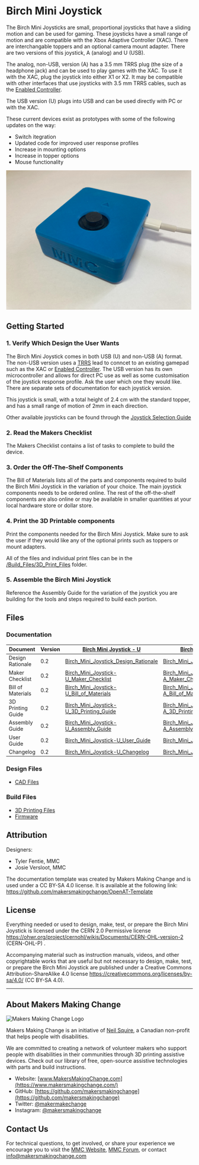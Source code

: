 # Birch Mini Joystick
The Birch Mini Joysticks are small, proportional joysticks that have a sliding motion and can be used for gaming. These joysticks have a small range of motion and are compatible with the Xbox Adaptive Controller (XAC). There are interchangable toppers and an optional camera mount adapter. There are two versions of this joystick, A (analog) and U (USB). 

The analog, non-USB, version (A) has a 3.5 mm TRRS plug (the size of a headphone jack) and can be used to play games with the XAC. To use it with the XAC, plug the joystick into either X1 or X2. It may be compatible with other interfaces that use joysticks with 3.5 mm TRRS cables, such as the [Enabled Controller](https://makersmakingchange.com/project/enabled-controller/).

The USB version (U) plugs into USB and can be used directly with PC or with the XAC.

These current devices exist as prototypes with some of the following updates on the way:
- Switch itegration
- Updated code for improved user response profiles
- Increase in mounting options
- Increase in topper options
- Mouse functionality

<img src="Photos/Birch-Mini-Joystick-U.jpeg" width="500" alt="Picture of the Birch Mini Joystick, USB variation, it is blue and small with MMC written on the side and an arrow on top.">

<!---
## More info at
- [Makers Making Change Project Page](<Add link>)
- [Makers Making Change Forum Thread](<Add link>)
--->

<!--- 
## How to Obtain a Birch Mini Joystick
### 1. Do it Yourself (DIY) or Do it Together (DIT)

This is an open-source assistive technology, so anyone is free to build it. All of the files and instructions required to build the Birch Mini Joystick are contained within this repository. Refer to the Maker Checklist below.

### 2. Request a build of this device

If you would like to obtain a Birch Mini Joystick , you may submit a build request through the [MMC Library Page](https://makersmakingchange.com/project/device-name/). The requestor is responsible for the cost of materials and any shipping.

### 3. How to build this device for someone else

If you have the skills and equipment to build this device, and would like to donate your time to create the switch for someone who needs it, visit the [MMC Maker Wanted](https://makersmakingchange.com/maker-wanted/) section.
--->

## Getting Started

### 1. Verify Which Design the User Wants
The Birch Mini Joystick comes in both USB (U) and non-USB (A) format. The non-USB version uses a [TRRS](https://www.sparkfun.com/products/11580) lead to conncet to an existing gamepad such as the XAC or [Enabled Controller](https://makersmakingchange.com/project/enabled-controller/). The USB version has its own microcontroller and allows for direct PC use as well as some customisation of the joystick response profile. Ask the user which one they would like. There are separate sets of documentation for each joystick version.

This joystick is small, with a total height of 2.4 cm with the standard topper, and has a small range of motion of 2mm in each direction.

Other available joysticks can be found through the [Joystick Selection Guide](https://makersmakingchange.com/resource/analog-joystick-selection-guide/)

### 2. Read the Makers Checklist

The Makers Checklist contains a list of tasks to complete to build the device.

### 3. Order the Off-The-Shelf Components

The Bill of Materials lists all of the parts and components required to build the Birch Mini Joystick in the variation of your choice. The main joystick components needs to be ordered online. The rest of the off-the-shelf components are also online or may be available in smaller quantities at your local hardware store or dollar store.


### 4. Print the 3D Printable components

Print the components needed for the Birch Mini Joystick. Make sure to ask the user if they would like any of the optional prints such as toppers or mount adapters.

All of the files and individual print files can be in the [/Build_Files/3D_Print_Files](/Build_Files/3D_Print_Files/) folder.

### 5. Assemble the Birch Mini Joystick

Reference the Assembly Guide for the variation of the joystick you are building for the tools and steps required to build each portion.

## Files
### Documentation
| Document             | Version | [Birch Mini Joystick - U](/Documentation/Birch_Mini_Joystick-U) 														| [Birch Mini Joystick - A](/Documentation/Birch_Mini_Joystick-A)  |
|----------------------|---------|--------------------------------------------------------------------------------------------------------------------------------------|-------------------------|
| Design Rationale     | 0.2     | [Birch_Mini_Joystick_Design_Rationale](/Documentation/Birch_Mini_Joystick-U/Birch_Mini_Joystick_Design_Rationale_v0.2.pdf)       	| [Birch_Mini_Joystick_Design_Rationale](/Documentation/Birch_Mini_Joystick-A/Birch_Mini_Joystick_Design_Rationale_v0.2.pdf)      |
| Maker Checklist      | 0.2     | [Birch_Mini_Joystick-U_Maker_Checklist](/Documentation/Birch_Mini_Joystick-U/Birch_Mini_Joystick-U_Maker_Checklist_v0.2.pdf)     	| [Birch_Mini_Joystick-A_Maker_Checklist](/Documentation/Birch_Mini_Joystick-A/Birch_Mini_Joystick-A_Maker_Checklist_v0.2.pdf)     |
| Bill of Materials    | 0.2     | [Birch_Mini_Joystick-U_Bill_of_Materials](/Documentation/Birch_Mini_Joystick-U/Birch_Mini_Joystick-U_BOM_v0.2.xlsx)     		| [Birch_Mini_Joystick-A_Bill_of_Materials](/Documentation/Birch_Mini_Joystick-A/Birch_Mini_Joystick-A_BOM_v0.2.xlsx)     |
| 3D Printing Guide    | 0.2     | [Birch_Mini_Joystick-U_3D_Printing_Guide](/Documentation/Birch_Mini_Joystick-U/Birch_Mini_Joystick-U_3D_Printing_Guide_v0.2.pdf)     | [Birch_Mini_Joystick-A_3D_Printing_Guide](/Documentation/Birch_Mini_Joystick-A/Birch_Mini_Joystick-A_3D_Printing_Guide_v0.2.pdf)     |
| Assembly Guide       | 0.2     | [Birch_Mini_Joystick-U_Assembly_Guide](/Documentation/Birch_Mini_Joystick-U/Birch_Mini_Joystick-U_Assembly_Guide_v0.2.pdf)     	| [Birch_Mini_Joystick-A_Assembly_Guide](/Documentation/Birch_Mini_Joystick-A/Birch_Mini_Joystick-A_Assembly_Guide_v0.2.pdf)     | 
| User Guide           | 0.2     | [Birch_Mini_Joystick-U_User_Guide](/Documentation/Birch_Mini_Joystick-U/Birch_Mini_Joystick-U_User_Guide_v0.2.pdf)    		| [Birch_Mini_Joystick-A_User_Guide](/Documentation/Birch_Mini_Joystick-A/Birch_Mini_Joystick-A_User_Guide_v0.2.pdf)    |
| Changelog            | 0.2     | [Birch_Mini_Joystick-U_Changelog](/Documentation/Birch_Mini_Joystick-U/Birch_Mini_Joystick_Changelog_v0.2.pdf)     			| [Birch_Mini_Joystick-A_Changelog](/Documentation/Birch_Mini_Joystick-A/Birch_Mini_Joystick_Changelog_v0.2.pdf)     |

### Design Files
 - [CAD Files](/Design_Files)

### Build Files
 - [3D Printing Files](/Build_Files/3D_Print_Files)
 - [Firmware](/Build_Files/Software/OpenAT_Joystick_Software_Birch)

## Attribution
Designers:
 - Tyler Fentie, MMC
 - Josie Versloot, MMC

The documentation template was created by Makers Making Change and is used under a CC BY-SA 4.0 license. It is available at the following link: https://github.com/makersmakingchange/OpenAT-Template


## License
Everything needed or used to design, make, test, or prepare the Birch Mini Joystick is licensed under the CERN 2.0 Permissive license <https://ohwr.org/project/cernohl/wikis/Documents/CERN-OHL-version-2> (CERN-OHL-P) . 

Accompanying material such as instruction manuals, videos, and other copyrightable works that are useful but not necessary to design, make, test, or prepare the Birch Mini Joystick are published under a Creative Commons Attribution-ShareAlike 4.0 license https://creativecommons.org/licenses/by-sa/4.0/ (CC BY-SA 4.0).


---

## About Makers Making Change
<img src="https://www.makersmakingchange.com/wp-content/uploads/logo/mmc_logo.svg" width="500" alt="Makers Making Change Logo">

Makers Making Change is an initiative of [Neil Squire](https://www.neilsquire.ca/), a Canadian non-profit that helps people with disabilities.

We are committed to creating a network of volunteer makers who support people with disabilities in their communities through 3D printing assistive devices. Check out our library of free, open-source assistive technologies with parts and build instructions.

 - Website: [www.MakersMakingChange.com](https://www.makersmakingchange.com/)
 - GitHub: [https://github.com/makersmakingchange](https://github.com/makersmakingchange)
 - Twitter: [@makermakechange](https://twitter.com/makermakechange)
 - Instagram: [@makersmakingchange](https://www.instagram.com/makersmakingchange)



## Contact Us

For technical questions, to get involved, or share your experience we encourage you to visit the [MMC Website](https://www.makersmakingchange.com/), [MMC Forum](https://makersmakingchange.com/forum), or contact info@makersmakingchange.com
